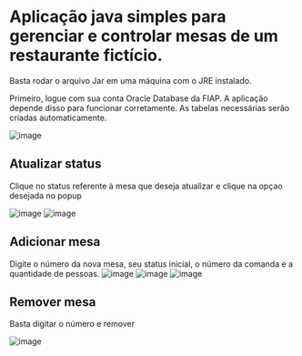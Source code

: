 # Aplicação java simples para gerenciar e controlar mesas de um restaurante fictício.

Basta rodar o arquivo Jar em uma máquina com o JRE instalado.

Primeiro, logue com sua conta Oracle Database da FIAP. A aplicação depende disso para funcionar corretamente. As tabelas necessárias serão criadas automaticamente.

![image](https://github.com/user-attachments/assets/1bafef2e-4d11-4d0d-a250-0283697c135e)



## Atualizar status
Clique no status referente à mesa que deseja atualizar e clique na opçao desejada no popup

![image](https://github.com/user-attachments/assets/982f1374-a4c8-4fed-85ba-9d6b71959ac2)
![image](https://github.com/user-attachments/assets/d9715939-816d-445f-a5b1-321b7d312fc1)


## Adicionar mesa
Digite o número da nova mesa, seu status inicial, o número da comanda e a quantidade de pessoas.
![image](https://github.com/user-attachments/assets/4c6130db-020b-4532-8a0f-24fac1250ddb)
![image](https://github.com/user-attachments/assets/68d87591-ef39-43d2-90af-9a92641c21d4)
![image](https://github.com/user-attachments/assets/560cca64-a19c-43fe-8a61-4da8eaacee5f)



## Remover mesa
Basta digitar o número e remover

![image](https://github.com/user-attachments/assets/3b93bfc6-8204-4725-8555-c94017ac082a)
